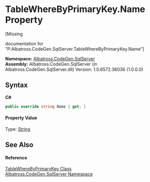 # TableWhereByPrimaryKey.Name Property 
 

\[Missing <summary> documentation for "P:Albatross.CodeGen.SqlServer.TableWhereByPrimaryKey.Name"\]

**Namespace:**&nbsp;<a href="9727DDEC">Albatross.CodeGen.SqlServer</a><br />**Assembly:**&nbsp;Albatross.CodeGen.SqlServer (in Albatross.CodeGen.SqlServer.dll) Version: 1.0.6572.36036 (1.0.0.0)

## Syntax

**C#**<br />
``` C#
public override string Name { get; }
```


#### Property Value
Type: <a href="http://msdn2.microsoft.com/en-us/library/s1wwdcbf" target="_blank">String</a>

## See Also


#### Reference
<a href="12F9FD1">TableWhereByPrimaryKey Class</a><br /><a href="9727DDEC">Albatross.CodeGen.SqlServer Namespace</a><br />
